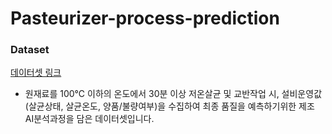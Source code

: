 # Pasteurizer-process-prediction

### Dataset  
[데이터셋 링크](https://www.kamp-ai.kr/front/dataset/AiDataDetail.jsp?AI_SEARCH=&page=1&DATASET_SEQ=10&EQUIP_SEL=&GUBUN_SEL=&FILE_TYPE_SEL=&WDATE_SEL=)  
* 원재료를 100℃ 이하의 온도에서 30분 이상 저온살균 및 교반작업 시, 설비운영값 (살균상태, 살균온도, 양품/불량여부)을 수집하여 최종 품질을 예측하기위한 제조 AI분석과정을 담은 데이터셋입니다.
